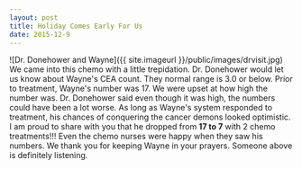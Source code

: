 ```yaml
--- 
layout: post
title: Holiday Comes Early For Us
date: 2015-12-9
---
```

![Dr. Donehower and Wayne]({{ site.imageurl }}/public/images/drvisit.jpg)
We came into this chemo with a little trepidation. Dr. Donehower would let us know about Wayne's CEA count.  They normal range is 3.0 or below. Prior to treatment, Wayne's number was 17. We were upset at how high the number was.  Dr. Donehower said even though it was high, the numbers could have been a lot worse. As long as Wayne's system responded to treatment, his chances of conquering the cancer demons looked optimistic. I am proud to share with you that he dropped from **17 to 7** with 2 chemo treatments!!!  Even the chemo nurses were happy when they saw his numbers. 
We thank you for keeping Wayne in your prayers. Someone above is definitely listening. 
